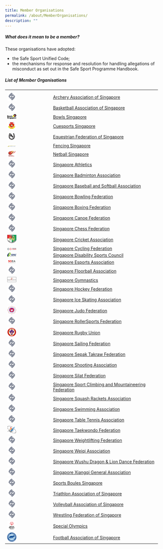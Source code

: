 ```yaml
---
title: Member Organisations
permalink: /about/MemberOrganisations/
description: ""
---
```

##### What does it mean to be a member? 

These organisations have adopted:  
* the Safe Sport Unified Code;  
* the mechanisms for response and resolution for handling allegations of misconduct as set out in the Safe Sport Programme Handbook.
 
##### List of Member Organisations
<table>
	<tbody><tr><th style="width:30%"></th><th style="width:70%"></th>
		</tr><tr><td><img src="/images/logos/Blue%20Pic%20Only.png" width="30px"></td><td><a href="https://archerysingapore.org.sg/high-performance/safe-sport">Archery Association of Singapore</a></td></tr>
		<tr><td><img src="/images/logos/Blue%20Pic%20Only.png" width="30px"></td><td><a href="https://bas.org.sg/uploads/sites/bas/Policy%20-%20Safe%20Sport%2020230118.pdf">Basketball Association of Singapore</a></td></tr>	
		<tr><td><img src="/images/bowls%20sg%20logo.png" width="30px"></td><td><a href="https://www.bowlssingapore.org/safe-sport-policy/">Bowls Singapore</a></td></tr>
		<tr><td><img src="/images/cuesports%20logo.png" width="30px"></td><td><a href="http://cuesports.org.sg/safe-sport-policy/">Cuesports Singapore</a></td></tr>	
		<tr><td><img src="/images/efs%20logo.png" width="30px"></td><td><a href="https://equestrianfederationsg.com/safe-sports-policy">Equestrian Federation of Singapore</a></td></tr>
		<tr><td><img src="/images/fs%20logo.png" width="30px"></td><td><a href="https://www.fencingsingapore.org.sg/safe-sport/">Fencing Singapore</a></td></tr>
		<tr><td><img src="/images/netball%20logo.png" width="30px"></td><td><a href="https://www.sportsboules.org.sg/our-polices">Netball Singapore</a></td></tr>
		<tr><td><img src="/images/logos/Blue%20Pic%20Only.png" width="30px"></td><td><a href="https://www.singaporeathletics.org.sg/wp-content/uploads/2023/01/SAA-Safe-Sport-Policy-FINAL.pdf">Singapore Athletics</a></td></tr>
		<tr><td><img src="/images/logos/Blue%20Pic%20Only.png" width="30px"></td><td><a href="https://singaporebadminton.org.sg/site/singapore-badminton-associations-safe-sport-commitment/">Singapore Badminton Association</a></td></tr>	
		<tr><td><img src="/images/logos/Blue%20Pic%20Only.png" width="30px"></td><td><a href="https://www.sbsa.org.sg/safe-sport-programme">Singapore Baseball and Softball Association</a></td></tr>
		<tr><td><img src="/images/logos/Blue%20Pic%20Only.png" width="30px"></td><td><a href="https://singaporebowling.org.sg/wp-content/uploads/2023/03/0.16-Safe-Sport-Policy-GC-Approved.pdf">Singapore Bowling Federation</a></td></tr>
		<tr><td><img src="/images/logos/Blue%20Pic%20Only.png" width="30px"></td><td><a href="https://www.singapore-boxing.org/safe-sport-policy">Singapore Boxing Federation</a></td></tr>	
		<tr><td><img src="/images/logos/Blue%20Pic%20Only.png" width="30px"></td><td><a href="https://scf.org.sg/pages/details/safe-sport">Singapore Canoe Federation</a></td></tr>	
		<tr><td><img src="/images/logos/Blue%20Pic%20Only.png" width="30px"></td><td><a href="https://www.sportsboules.org.sg/our-polices">Singapore Chess Federation</a></td></tr>	
			<tr><td><img src="/images/high%20res%20SCA%20Logo.png" width="30px"></td><td><a href="https://singaporecricket.org/safe-sport-policy/">Singapore Cricket Association</a></td></tr>	
		<tr><td><img src="/images/scf%20logo.png" width="30px"></td><td><a href="https://singaporecycling.org.sg/pages/safe-sport-commitment">Singapore Cycling Federation</a></td></tr>
		<tr><td><img src="/images/sdsc%20logo.jpg" width="30px"></td><td><a href="https://esports.org.sg/policies-and-handbooks/">Singapore Disability Sports Council</a></td></tr>	
		<tr><td><img src="/images/sgea%20logo.png" width="30px"></td><td><a href="https://esports.org.sg/policies-and-handbooks/">Singapore Esports Association</a></td></tr>
		<tr><td><img src="/images/logos/Blue%20Pic%20Only.png" width="30px"></td><td><a href="https://www.revolutionise.sg/sgfloorball/news/sfa-launches-1st-safe-sport-policy-/">Singapore Floorball Association</a></td></tr>
		<tr><td><img src="/images/gymnastics%20logo.png" width="30px"></td><td><a href="https://www.singaporegymnastics.org.sg/safe-sport/child-safety/">Singapore Gymnastics</a></td></tr>
		<tr><td><img src="/images/logos/Blue%20Pic%20Only.png" width="30px"></td><td><a href="https://www.singaporehockey.org/resources/shf-safe-sport-policy/">Singapore Hockey Federation</a></td></tr>
		<tr><td><img src="/images/logos/Blue%20Pic%20Only.png" width="30px"></td><td><a href="https://www.sisa.org.sg/safe-sport">Singapore Ice Skating Association</a></td></tr>
		<tr><td><img src="/images/sjf%20logo.png" width="30px"></td><td><a href="https://www.sjf.sg/safesport">Singapore Judo Federation</a></td></tr>
		<tr><td><img src="/images/logos/Blue%20Pic%20Only.png" width="30px"></td><td><a href="https://www.sportsboules.org.sg/our-polices">Singapore RollerSports Federation</a></td></tr>
		<tr><td><img src="/images/sru%20logo.png" width="30px"></td><td><a href="https://www.singaporerugby.com/what-is-safeguarding/">Singapore Rugby Union</a></td></tr>	
		<tr><td><img src="/images/logos/Blue%20Pic%20Only.png" width="30px"></td><td><a href="https://www.sgsepaktakraw.org/safe-sports-policy">Singapore Sailing Federation</a></td></tr>	
		<tr><td><img src="/images/logos/Blue%20Pic%20Only.png" width="30px"></td><td><a href="https://www.sgsepaktakraw.org/safe-sports-policy">Singapore Sepak Takraw Federation</a></td></tr>
		<tr><td><img src="/images/logos/Blue%20Pic%20Only.png" width="30px"></td><td><a href="https://singaporeshooting.org/portal/hi-performance-2/singapore-shooting-association-safe-sport-policy/">Singapore Shooting Association</a></td></tr>
		<tr><td><img src="/images/logos/Blue%20Pic%20Only.png" width="30px"></td><td><a href="https://persisi.org/uploads/events/40/attachments/Singapore%20Silat%20Federation%20-%20Safe%20Sport%20Policy.pdf">Singapore Silat Federation</a></td></tr>
		<tr><td><img src="/images/logos/Blue%20Pic%20Only.png" width="30px"></td><td><a href="https://www.sportsboules.org.sg/our-polices">Singapore Sport Climbing and Mountaineering Federation</a></td></tr>
		<tr><td><img src="/images/logos/Blue%20Pic%20Only.png" width="30px"></td><td><a href="https://www.sportsboules.org.sg/our-polices">Singapore Squash Rackets Association</a></td></tr>
		<tr><td><img src="/images/logos/Blue%20Pic%20Only.png" width="30px"></td><td><a href="https://www.swimming.org.sg/Safe-Aquatics.aspx">Singapore Swimming Association</a></td></tr>
		<tr><td><img src="/images/logos/Blue%20Pic%20Only.png" width="30px"></td><td><a href="https://www.stta.org.sg/about-us/policies/">Singapore Table Tennis Association</a></td></tr>
	<tr><td><img src="/images/STF%20Logo.png" width="30px"></td><td><a href="https://www.stf.sg/reference-documents/safe-sport-policy/">Singapore Taekwondo Federation</a></td></tr>
		<tr><td><img src="/images/logos/Blue%20Pic%20Only.png" width="30px"></td><td><a href="https://www.swf.org.sg/policies/swf-safe-sport-policy">Singapore Weightlifting Federation</a></td></tr>
		<tr><td><img src="/images/logos/Blue%20Pic%20Only.png" width="30px"></td><td><a href="https://www.sportsboules.org.sg/our-polices">Singapore Weiqi Association</a></td></tr>
		<tr><td><img src="/images/logos/Blue%20Pic%20Only.png" width="30px"></td><td><a href="https://www.sportsboules.org.sg/our-polices">Singapore Wushu Dragon &amp; Lion Dance Federation</a></td></tr>
		<tr><td><img src="/images/logos/Blue%20Pic%20Only.png" width="30px"></td><td><a href="http://www.xiangqi.sg/xqsite/sixga-safe-sport-policy/">Singapore Xiangqi General Association</a></td></tr>
		<tr><td><img src="/images/logos/Blue%20Pic%20Only.png" width="30px"></td><td><a href="https://www.sportsboules.org.sg/our-polices">Sports Boules Singapore</a></td></tr>
		<tr><td><img src="/images/logos/Blue%20Pic%20Only.png" width="30px"></td><td><a href="https://www.triathlonsingapore.org/about/safe-sport/">Triathlon Association of Singapore</a></td></tr>
		<tr><td><img src="/images/logos/Blue%20Pic%20Only.png" width="30px"></td><td><a href="https://volleyball.org.sg/constitution-annual-report-policies/">Volleyball Association of Singapore</a></td></tr>
		<tr><td><img src="/images/logos/Blue%20Pic%20Only.png" width="30px"></td><td><a href="https://www.sportsboules.org.sg/our-polices">Wrestling Federation of Singapore</a></td></tr>
	<tr><td><img src="/images/SO_Singapore_Mark_XXX_XXX-22.jpg" width="30px"></td><td><a href="https://www.sportsboules.org.sg/our-polices">Special Olympics</a></td></tr>
			<tr><td><img src="/images/FAS%20Logo.png" width="30px"></td><td><a href="https://www.sportsboules.org.sg/our-polices">Football Association of Singapore</a></td></tr>
</tbody></table><table></table>
